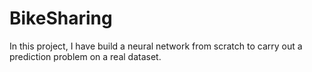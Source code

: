 # BikeSharing
In this project, I have build a neural network from scratch to carry out a prediction problem on a real dataset.
